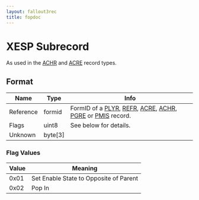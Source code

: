 ```yaml
---
layout: fallout3rec
title: fopdoc
---
```

XESP Subrecord
==========

As used in the [ACHR](../ACHR.html) and [ACRE](../ACRE.html) record types.

## Format

Name | Type | Info
-----|------|-----
Reference | formid | FormID of a [PLYR](../PLYR.html), [REFR](../REFR.html), [ACRE](../ACRE.html), [ACHR](../ACHR.html), [PGRE](../PGRE.html) or [PMIS](../PMIS.html) record.
Flags | uint8 | See below for details.
Unknown | byte[3] |

### Flag Values

Value | Meaning
------|--------
0x01 | Set Enable State to Opposite of Parent
0x02 | Pop In
